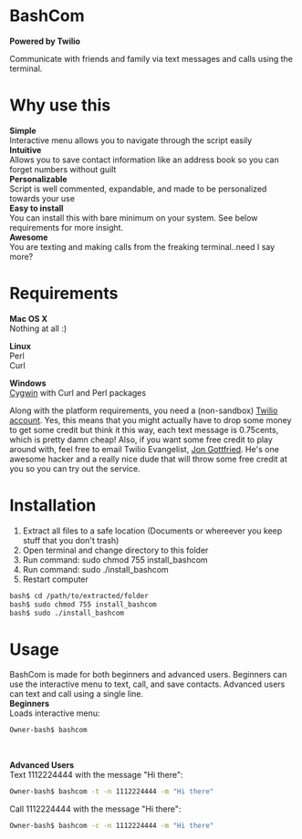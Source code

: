 BashCom
==========
**Powered by Twilio**

Communicate with friends and family via text messages and calls using the terminal.

Why use this
===================
**Simple** <br />
Interactive menu allows you to navigate through the script easily<br />
**Intuitive** <br />
Allows you to save contact information like an address book so you can forget numbers without guilt<br />
**Personalizable** <br />
Script is well commented, expandable, and made to be personalized towards your use<br />
**Easy to install**<br />
You can install this with bare minimum on your system. See below requirements for more insight.<br />
**Awesome**<br />
You are texting and making calls from the freaking terminal..need I say more?<br />

Requirements
====================
**Mac OS X**<br />
Nothing at all :) <br />

**Linux**<br />
Perl <br />
Curl <br />

**Windows** <br />
<a href="https://www.cs.drexel.edu/~kschmidt/Ref/cygwinSetup.html">Cygwin</a> with Curl and Perl packages <br />

Along with the platform requirements, you need a (non-sandbox) <a href="www.twilio.com">Twilio account</a>. Yes, this means that you might actually have to drop some money to get some credit but think it this way, each text message is 0.75cents, which is pretty damn cheap! Also, if you want some free credit to play around with, feel free to email Twilio Evangelist, <a href="http://www.jonmarkgo.com/">Jon Gottfried</a>. He's one awesome hacker and a really nice dude that will throw some free credit at you so you can try out the service. <br />


Installation
===================
1. Extract all files to a safe location (Documents or whereever you keep stuff that you don't trash)
2. Open terminal and change directory to this folder
3. Run command: sudo chmod 755 install_bashcom
4. Run command: sudo ./install_bashcom
5. Restart computer

```bash
bash$ cd /path/to/extracted/folder
bash$ sudo chmod 755 install_bashcom
bash$ sudo ./install_bashcom
```


Usage
===================
BashCom is made for both beginners and advanced users. Beginners can use the interactive menu to text, call, and save contacts. Advanced users can text and call using a single line.<br />
**Beginners**<br />
Loads interactive menu:
```bash
Owner-bash$ bashcom
```
<br />

**Advanced Users**<br />
Text 1112224444 with the message "Hi there":
```bash
Owner-bash$ bashcom -t -n 1112224444 -m "Hi there"
```

Call 1112224444 with the message "Hi there":
```bash
Owner-bash$ bashcom -c -n 1112224444 -m "Hi there"
```